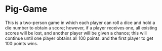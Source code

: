 # Pig-Game

This is a two-person game in which each player can roll a dice and hold a die number to obtain a score; however, if a player receives one, all existing scores will be lost, and another player will be given a chance; this will continue until one player obtains all 100 points. and the first player to get 100 points wins.
